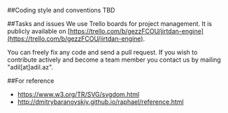 ##Coding style and conventions
TBD

##Tasks and issues
We use Trello boards for project management. It is publicly available on [https://trello.com/b/gezzFCOU/jirtdan-engine](https://trello.com/b/gezzFCOU/jirtdan-engine).

You can freely fix any code and send a pull request. If you wish to contribute actively and become a team member you contact us by mailing "adil[at]adil.az".

##For reference
* https://www.w3.org/TR/SVG/svgdom.html
* http://dmitrybaranovskiy.github.io/raphael/reference.html